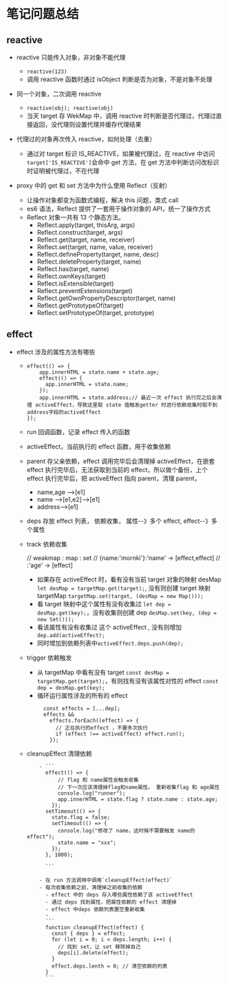 # 笔记问题总结

## reactive

- reactive 只能传入对象，非对象不能代理

  - `reactive(123)`
  - 调用 reactive 函数时通过 isObject 判断是否为对象，不是对象不处理

- 同一个对象，二次调用 reactive

  - `reactive(obj); reactive(obj)`
  - 当天 target 存 WekMap 中，调用 reactive 时判断是否代理过，代理过直接返回，没代理则设置代理并缓存代理结果

- 代理过的对象再次传入 reactive，如何处理（去重）

  - 通过对 target 标识 IS_REACTIVE，如果被代理过，在 reactive 中访问 `target['IS_REACTIVE']`会命中 get 方法，在 get 方法中判断访问改标识时证明被代理过，不在代理

- proxy 中的 get 和 set 方法中为什么使用 Reflect（反射）
  - 让操作对象都变为函数式编程，解决 this 问题，类式 call
  - es6 语法，Reflect 提供了一套用于操作对象的 API，统一了操作方式
  - Reflect 对象一共有 13 个静态方法。
    - Reflect.apply(target, thisArg, args)
    - Reflect.construct(target, args)
    - Reflect.get(target, name, receiver)
    - Reflect.set(target, name, value, receiver)
    - Reflect.defineProperty(target, name, desc)
    - Reflect.deleteProperty(target, name)
    - Reflect.has(target, name)
    - Reflect.ownKeys(target)
    - Reflect.isExtensible(target)
    - Reflect.preventExtensions(target)
    - Reflect.getOwnPropertyDescriptor(target, name)
    - Reflect.getPrototypeOf(target)
    - Reflect.setPrototypeOf(target, prototype)

## effect

- effect 涉及的属性方法有哪些

  - ```
    effect(() => {
        app.innerHTML = state.name + state.age;
        effect(() => {
          app.innerHTML = state.name;
        });
        app.innerHTML = state.address;// 最近一次 effect 执行完之后会清理 activeEffect，导致这里取 state 值触发getter 时进行依赖收集时取不到 address字段的activeEffect
    });
    ```

  - run 回调函数，记录 effect 传入的函数

  - activeEffect，当前执行的 effect 函数，用于收集依赖

  - parent 存父亲依赖，effect 调用完毕后会清理掉 activeEffect，在嵌套 effect 执行完毕后，无法获取到当前的 effect，所以做个备份，上个 effect 执行完毕后，把 activeEffect 指向 parent，清理 parent，

    - name,age -->[e1]
    - name -->[e1,e2]-->[e1]
    - address-->[e1]

  - deps 存放 effect 列表， 依赖收集， 属性--》多个 effect, effect--》多个属性

  - track 依赖收集

    // weakmap : map : set
    // {name:'mornki'}:'name' -> [effect,effect]
    // :'age' -> [effect]

    - 如果存在 activeEffect 时，看有没有当前 target 对象的映射 desMap `let desMap = targetMap.get(target);`, 没有则创建 target 映射 targetMap `targetMap.set(target, (desMap = new Map()));`
    - 看 target 映射中这个属性有没有收集过 `let dep = desMap.get(key);`，没有收集则创建 dep `desMap.set(key, (dep = new Set())); `
    - 看该属性有没有收集过 这个 activeEffect , 没有则增加 `dep.add(activeEffect);`
    - 同时增加到依赖列表中`activeEffect.deps.push(dep);`

  - trigger 依赖触发

    - 从 targetMap 中看有没有 target `const desMap = targetMap.get(target);`，有则找有没有该属性对性的 effect `const dep = desMap.get(key);`
    - 循环运行属性涉及的所有的 effect
      ```
        const effects = [...dep];
        effects &&
          effects.forEach((effect) => {
            // 正在执行的effect ，不要多次执行
            if (effect !== activeEffect) effect.run();
          });
      ```

  - cleanupEffect 清理依赖

            - ```
              effect(() => {
                  // flag 和 name属性会触发收集
                  // 下一次应该清理掉flag和name属性。 重新收集flag 和 age属性
                  console.log("runner");
                  app.innerHTML = state.flag ? state.name : state.age;
                });
              setTimeout(() => {
                state.flag = false;
                setTimeout(() => {
                  console.log("修改了 name，这时候不需要触发 name的 effect");
                  state.name = "xxx";
                });
              }, 1000);

              ```

            - 在 run 方法调用中调用`cleanupEffect(effect)`
            - 每次收集依赖之前，清理掉之前收集的依赖
              - effect 中的 deps 存入哪些属性依赖了该 activeEffect
              - 通过 deps 找到属性，把属性依赖的 effect 清理掉
              - effect 中deps 依赖列表置空重新收集
              -
              ```
              function cleanupEffect(effect) {
                const { deps } = effect;
                for (let i = 0; i < deps.length; i++) {
                  // 找到 set，让 set 移除掉自己
                  deps[i].delete(effect);
                }
                effect.deps.lenth = 0; // 清空依赖的列表
              }
              ```
